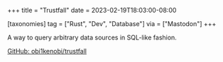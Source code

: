 +++
title = "Trustfall"
date = 2023-02-19T18:03:00-08:00

[taxonomies]
tag = ["Rust", "Dev", "Database"]
via = ["Mastodon"]
+++

A way to query arbitrary data sources in SQL-like fashion.

<!-- more -->

[GitHub: obi1kenobi/trustfall](https://github.com/obi1kenobi/trustfall)
